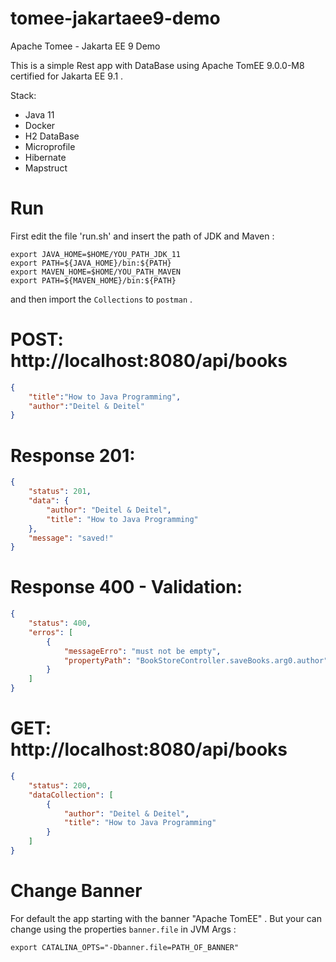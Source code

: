 # tomee-jakartaee9-demo
Apache Tomee - Jakarta EE 9 Demo

This is a simple Rest app with DataBase using Apache TomEE 9.0.0-M8 certified for Jakarta EE 9.1 .

Stack: 

* Java 11
* Docker
* H2 DataBase
* Microprofile 
* Hibernate 
* Mapstruct

# Run 

First edit the file 'run.sh' and insert the path of JDK and Maven :

```console
export JAVA_HOME=$HOME/YOU_PATH_JDK_11
export PATH=${JAVA_HOME}/bin:${PATH}
export MAVEN_HOME=$HOME/YOU_PATH_MAVEN
export PATH=${MAVEN_HOME}/bin:${PATH}
```

and then import the `Collections` to `postman` .

# POST: http://localhost:8080/api/books

```json
{
	"title":"How to Java Programming",
	"author":"Deitel & Deitel"
}
```

# Response 201:

```json
{
    "status": 201,
    "data": {
        "author": "Deitel & Deitel",
        "title": "How to Java Programming"
    },
    "message": "saved!"
}
```
# Response 400 - Validation:

```json
{
    "status": 400,
    "erros": [
        {
            "messageErro": "must not be empty",
            "propertyPath": "BookStoreController.saveBooks.arg0.author"
        }
    ]
}
```

# GET: http://localhost:8080/api/books

```json
{
    "status": 200,
    "dataCollection": [
        {
            "author": "Deitel & Deitel",
            "title": "How to Java Programming"
        }
    ]
}
```

# Change Banner 

For default the app starting with the banner "Apache TomEE" . But your can change using the properties `banner.file` in JVM Args : 

```console
export CATALINA_OPTS="-Dbanner.file=PATH_OF_BANNER"
```